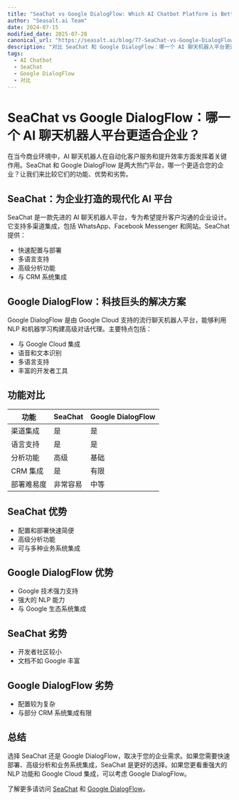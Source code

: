 ```yaml
---
title: "SeaChat vs Google DialogFlow: Which AI Chatbot Platform is Better?"
author: "Seasalt.ai Team"
date: 2024-07-15
modified_date: 2025-07-28
canonical_url: "https://seasalt.ai/blog/77-SeaChat-vs-Google-DialogFlow"
description: "对比 SeaChat 和 Google DialogFlow：哪一个 AI 聊天机器人平台更适合企业？"
tags:
  - AI Chatbot
  - SeaChat
  - Google DialogFlow
  - 对比
---
```


# SeaChat vs Google DialogFlow：哪一个 AI 聊天机器人平台更适合企业？

在当今商业环境中，AI 聊天机器人在自动化客户服务和提升效率方面发挥着关键作用。SeaChat 和 Google DialogFlow 是两大热门平台，哪一个更适合您的企业？让我们来比较它们的功能、优势和劣势。

## SeaChat：为企业打造的现代化 AI 平台

SeaChat 是一款先进的 AI 聊天机器人平台，专为希望提升客户沟通的企业设计。它支持多渠道集成，包括 WhatsApp、Facebook Messenger 和网站。SeaChat 提供：

- 快速配置与部署
- 多语言支持
- 高级分析功能
- 与 CRM 系统集成

## Google DialogFlow：科技巨头的解决方案

Google DialogFlow 是由 Google Cloud 支持的流行聊天机器人平台，能够利用 NLP 和机器学习构建高级对话代理。主要特点包括：

- 与 Google Cloud 集成
- 语音和文本识别
- 多语言支持
- 丰富的开发者工具

## 功能对比

| 功能                | SeaChat         | Google DialogFlow |
|---------------------|-----------------|-------------------|
| 渠道集成            | 是              | 是                |
| 语言支持            | 是              | 是                |
| 分析功能            | 高级            | 基础              |
| CRM 集成            | 是              | 有限              |
| 部署难易度          | 非常容易        | 中等              |

## SeaChat 优势

- 配置和部署快速简便
- 高级分析功能
- 可与多种业务系统集成

## Google DialogFlow 优势

- Google 技术强力支持
- 强大的 NLP 能力
- 与 Google 生态系统集成

## SeaChat 劣势

- 开发者社区较小
- 文档不如 Google 丰富

## Google DialogFlow 劣势

- 配置较为复杂
- 与部分 CRM 系统集成有限

## 总结

选择 SeaChat 还是 Google DialogFlow，取决于您的企业需求。如果您需要快速部署、高级分析和业务系统集成，SeaChat 是更好的选择。如果您更看重强大的 NLP 功能和 Google Cloud 集成，可以考虑 Google DialogFlow。

了解更多请访问 [SeaChat](https://seasalt.ai/seachat) 和 [Google DialogFlow](https://cloud.google.com/dialogflow)。
